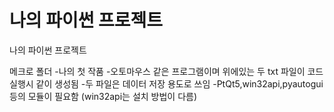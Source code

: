 # 나의 파이썬 프로젝트
나의 파이썬 프로젝트

메크로 폴더
-나의 첫 작품
-오토마우스 같은 프로그램이며 위에있는 두 txt 파일이 코드 실행시 같이 생성됨
-두 파일은 데이터 저장 용도로 쓰임
-PtQt5,win32api,pyautogui등의 모듈이 필요함 (win32api는 설치 방법이 다름)